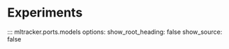 # Experiments

::: mltracker.ports.models
    options:
      show_root_heading: false
      show_source: false
